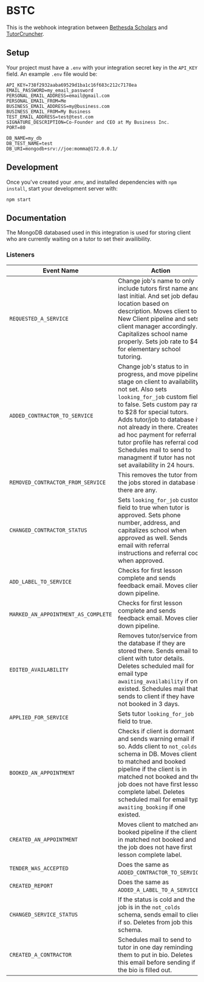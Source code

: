 # BSTC
This is the webhook integration between [Bethesda Scholars](https://www.bethesdascholars.com/) and [TutorCruncher](https://tutorcruncher.com/).

## Setup
Your project must have a `.env` with your integration secret key in the `API_KEY` field.
An example `.env` file would be:
```dotenv
API_KEY=738f2932aaba69529d1ba1c16f683c212c7178ea
EMAIL_PASSWORD=my_email_password
PERSONAL_EMAIL_ADDRESS=email@gmail.com
PERSONAL_EMAIL_FROM=Me
BUSINESS_EMAIL_ADDRESS=my@business.com
BUSINESS_EMAIL_FROM=My Business
TEST_EMAIL_ADDRESS=test@test.com
SIGNATURE_DESCRIPTION=Co-Founder and CEO at My Business Inc.
PORT=80

DB_NAME=my_db
DB_TEST_NAME=test
DB_URI=mongodb+srv://joe:momma@172.0.0.1/
```

## Development
Once you've created your .env, and installed dependencies with `npm install`, start your development server with:
```shell
npm start
```
## Documentation

The MongoDB databased used in this integration is used for storing client who are currently waiting on a tutor to set their availibility.

### Listeners

| Event Name                    | Action |
| ----------------------------- | ------ |
| `REQUESTED_A_SERVICE`         | Change job's name to only include tutors first name and last initial. And set job default location based on description. Moves client to New Client pipeline and sets client manager accordingly. Capitalizes school name properly. Sets job rate to $40 for elementary school tutoring. |
| `ADDED_CONTRACTOR_TO_SERVICE` | Change job's status to in progress, and move pipeline stage on client to availability not set. Also sets `looking_for_job` custom field to false. Sets custom pay rate to $28 for special tutors. Adds tutor/job to database if not already in there. Creates ad hoc payment for referral if tutor profile has referral code. Schedules mail to send to managment if tutor has not set availability in 24 hours. |
| `REMOVED_CONTRACTOR_FROM_SERVICE` | This removes the tutor from the jobs stored in database if there are any. |
 `CHANGED_CONTRACTOR_STATUS`    | Sets `looking_for_job` custom field to true when tutor is approved. Sets phone number, address, and capitalizes school when approved as well. Sends email with referral instructions and referral code when approved.|
 `ADD_LABEL_TO_SERVICE`         | Checks for first lesson complete and sends feedback email. Moves client down pipeline. |
 `MARKED_AN_APPOINTMENT_AS_COMPLETE` | Checks for first lesson complete and sends feedback email. Moves client down pipeline. |
`EDITED_AVAILABILITY`           | Removes tutor/service from the database if they are stored there. Sends email to client with tutor details. Deletes scheduled mail for email type `awaiting_availability` if one existed. Schedules mail that sends to client if they have not booked in 3 days. |
`APPLIED_FOR_SERVICE`           | Sets tutor `looking_for_job` field to true. |
`BOOKED_AN_APPOINTMENT`         | Checks if client is dormant and sends warning email if so. Adds client to `not_colds` schema in DB. Moves client to matched and booked pipeline if the client is in matched not booked and the job does not have first lesson complete label. Deletes scheduled mail for email type `awaiting_booking` if one existed. |
`CREATED_AN_APPOINTMENT`        | Moves client to matched and booked pipeline if the client is in matched not booked and the job does not have first lesson complete label. |
`TENDER_WAS_ACCEPTED`           | Does the same as `ADDED_CONTRACTOR_TO_SERVICE`. |
`CREATED_REPORT`                | Does the same as `ADDED_A_LABEL_TO_A_SERVICE`. |
`CHANGED_SERVICE_STATUS`        | If the status is cold and the job is in the `not_colds` schema, sends email to client if so. Deletes from job this schema. |
`CREATED_A_CONTRACTOR`          | Schedules mail to send to tutor in one day reminding them to put in bio. Deletes this email before sending if the bio is filled out. |